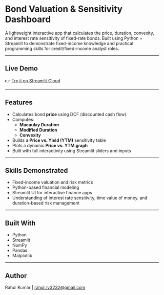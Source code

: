 #  Bond Valuation & Sensitivity Dashboard

A lightweight interactive app that calculates the price, duration, convexity, and interest rate sensitivity of fixed-rate bonds. Built using Python + Streamlit to demonstrate fixed-income knowledge and practical programming skills for credit/fixed-income analyst roles.

---

##  Live Demo

👉 [Try it on Streamlit Cloud](https://rahulkr-2107-bond-valuation-dashboard.streamlit.app)

---

##  Features

- Calculates bond **price** using DCF (discounted cash flow)
- Computes:
  - **Macaulay Duration**
  - **Modified Duration**
  - **Convexity**
- Builds a **Price vs. Yield (YTM)** sensitivity table
- Plots a dynamic **Price vs. YTM graph**
- Built with full interactivity using Streamlit sliders and inputs

---

##  Skills Demonstrated

- Fixed-income valuation and risk metrics
- Python-based financial modeling
- Streamlit UI for interactive finance apps
- Understanding of interest rate sensitivity, time value of money, and duration-based risk management

---

##  Built With

- Python
- Streamlit
- NumPy
- Pandas
- Matplotlib

---

##  Author

Rahul Kumar
| rahul.rv3232@gmail.com
